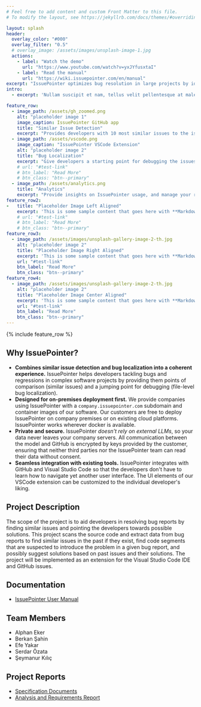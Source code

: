 ```yaml
---
# Feel free to add content and custom Front Matter to this file.
# To modify the layout, see https://jekyllrb.com/docs/themes/#overriding-theme-defaults

layout: splash
header:
  overlay_color: "#000"
  overlay_filter: "0.5"
  # overlay_image: /assets/images/unsplash-image-1.jpg
  actions:
    - label: "Watch the demo"
      url: "https://www.youtube.com/watch?v=yxJYfusxtaI"
    - label: "Read the manual"
      url: "https://wiki.issuepointer.com/en/manual"
excerpt: "IssuePointer optimizes bug resolution in large projects by identifying similar past issues, guiding new developers via bug localization, and refining predictions based on feedback."
intro: 
  - excerpt: 'Nullam suscipit et nam, tellus velit pellentesque at malesuada, enim eaque. Quis nulla, netus tempor in diam gravida tincidunt, *proin faucibus* voluptate felis id sollicitudin. Centered with `type="center"`'

feature_row:
  - image_path: /assets/gh_zoomed.png
    alt: "placeholder image 1"
    image_caption: IssuePointer GitHub app
    title: "Similar Issue Detection"
    excerpt: "Provides developers with 10 most similar issues to the issue at hand."
  - image_path: /assets/vscode.png
    image_caption: "IssuePointer VSCode Extension"
    alt: "placeholder image 2"
    title: "Bug Localization"
    excerpt: "Give developers a starting point for debugging the issues by suggesting suspected files."
    # url: "#test-link"
    # btn_label: "Read More"
    # btn_class: "btn--primary"
  - image_path: /assets/analytics.png
    title: "Analytics"
    excerpt: "Provide insights on IssuePointer usage, and manage your repositories and developers."
feature_row2:
-   title: "Placeholder Image Left Aligned"
    excerpt: 'This is some sample content that goes here with **Markdown** formatting. Left aligned with `type="left"`'
    # url: "#test-link"
    # btn_label: "Read More"
    # btn_class: "btn--primary"
feature_row3:
  - image_path: /assets/images/unsplash-gallery-image-2-th.jpg
    alt: "placeholder image 2"
    title: "Placeholder Image Right Aligned"
    excerpt: 'This is some sample content that goes here with **Markdown** formatting. Right aligned with `type="right"`'
    url: "#test-link"
    btn_label: "Read More"
    btn_class: "btn--primary"
feature_row4:
  - image_path: /assets/images/unsplash-gallery-image-2-th.jpg
    alt: "placeholder image 2"
    title: "Placeholder Image Center Aligned"
    excerpt: 'This is some sample content that goes here with **Markdown** formatting. Centered with `type="center"`'
    url: "#test-link"
    btn_label: "Read More"
    btn_class: "btn--primary"
---
```

<!-- # IssuePointer -->
<!-- <center>
<iframe width="560" height="315" src="https://www.youtube-nocookie.com/embed/yxJYfusxtaI?si=Bka9mJ1H1HJlrzq9" title="YouTube video player" frameborder="0" allow="accelerometer; autoplay; clipboard-write; encrypted-media; gyroscope; picture-in-picture; web-share" referrerpolicy="strict-origin-when-cross-origin" allowfullscreen></iframe>
</center> -->



{% include feature_row %}

## Why IssuePointer?
- **Combines similar issue detection and bug localization into a coherent experience.** IssuePointer helps developers tackling bugs and regressions in complex software projects by providing them points of comparison (similar issues) and a jumping point for debugging (file-level bug localization).  
- **Designed for on-premises deployment first.** We provide companies using IssuePointer with a `company.issuepointer.com` subdomain and container images of our software. Our customers are free to deploy IssuePointer on company premises or on existing cloud platforms. IssuePointer works wherever docker is available.
- **Private and secure.** IssuePointer *doesn't rely on external LLMs*, so your data never leaves your company servers. All communication between the model and GitHub is encrypted by keys provided by the customer, ensuring that neither third parties nor the IssuePointer team can read their data without consent.
- **Seamless integration with existing tools.** IssuePointer integrates with GitHub and Visual Studio Code so that the developers don't have to learn how to navigate yet another user interface. The UI elements of our VSCode extension can be customized to the individual developer's liking. 

<!-- {% include feature_row id="feature_row2" type="left" %} -->
<!-- 
{% include feature_row id="feature_row2" type="left" %}

{% include feature_row id="feature_row3" type="right" %}

{% include feature_row id="feature_row4" type="center" %} -->

## Project Description

The scope of the project is to aid developers in resolving bug reports by finding similar issues and pointing the developers towards possible solutions. This project scans the source code and extract data from bug reports to find similar issues in the past if they exist, find code segments that are suspected to introduce the problem in a given bug report, and possibly suggest solutions based on past issues and their solutions. The project will be implemented as an extension for the Visual Studio Code IDE and GitHub issues.

## Documentation
* [IssuePointer User Manual](https://wiki.issuepointer.com/en/manual)

## Team Members
* Alphan Eker
* Berkan Şahin
* Efe Yakar
* Serdar Özata
* Şeymanur Kılıç

## Project Reports
* [Specification Documents](./docs.html)
* [Analysis and Requirements Report](./docs.html)

